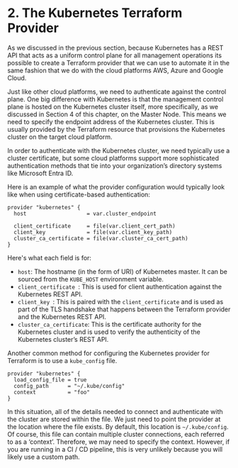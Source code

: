 # 2. The Kubernetes Terraform Provider

As we discussed in the previous section, because Kubernetes has a REST API that acts as a uniform control plane for all management operations its possible to create a Terraform provider that we can use to automate it in the same fashion that we do with the cloud platforms AWS, Azure and Google Cloud.

Just like other cloud platforms, we need to authenticate against the control plane. One big difference with Kubernetes is that the management control plane is hosted on the Kubernetes cluster itself, more specifically, as we discussed in Section 4 of this chapter, on the Master Node. This means we need to specify the endpoint address of the Kubernetes cluster. This is usually provided by the Terraform resource that provisions the Kubernetes cluster on the target cloud platform.

In order to authenticate with the Kubernetes cluster, we need typically use a cluster certificate, but some cloud platforms support more sophisticated authentication methods that tie into your organization’s directory systems like Microsoft Entra ID.

Here is an example of what the provider configuration would typically look like when using certificate-based authentication:

	provider "kubernetes" {
	  host                   = var.cluster_endpoint
	
	  client_certificate     = file(var.client_cert_path)
	  client_key             = file(var.client_key_path)
	  cluster_ca_certificate = file(var.cluster_ca_cert_path)
	}

Here's what each field is for:

- `host`: The hostname (in the form of URI) of Kubernetes master. It can be sourced from the `KUBE_HOST` environment variable.
- `client_certificate `: This is used for client authentication against the Kubernetes REST API.
- `client_key `: This is paired with the `client_certificate` and is used as part of the TLS handshake that happens between the Terraform provider and the Kubernetes REST API.
- `cluster_ca_certificate`: This is the certificate authority for the Kubernetes cluster and is used to verify the authenticity of the Kubernetes cluster’s REST API.

Another common method for configuring the Kubernetes provider for Terraform is to use a `kube_config` file. 

	provider "kubernetes" {
	  load_config_file = true
	  config_path      = "~/.kube/config"
	  context          = "foo"
	}

In this situation, all of the details needed to connect and authenticate with the cluster are stored within the file. We just need to point the provider at the location where the file exists. By default, this location is `~/.kube/config`. Of course, this file can contain multiple cluster connections, each referred to as a ‘context’. Therefore, we may need to specify the context. However, if you are running in a CI / CD pipeline, this is very unlikely because you will likely use a custom path.